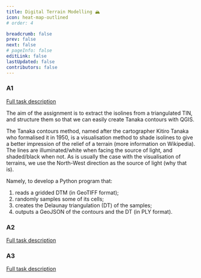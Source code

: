```yaml
---
title: Digital Terrain Modelling 🏔️
icon: heat-map-outlined
# order: 4

breadcrumb: false
prev: false
next: false
# pageInfo: false
editLink: false
lastUpdated: false
contributors: false
---
```


### A1
[Full task description](https://3d.bk.tudelft.nl/courses/backup/geo1015/2024/hw/01/)

The aim of the assignment is to extract the isolines from a triangulated TIN, and structure them so that we can easily create Tanaka contours with QGIS.

The Tanaka contours method, named after the cartographer Kitiro Tanaka who formalised it in 1950, is a visualisation method to shade isolines to give a better impression of the relief of a terrain (more information on Wikipedia). The lines are illuminated/white when facing the source of light, and shaded/black when not. As is usually the case with the visualisation of terrains, we use the North-West direction as the source of light (why that is).

Namely, to develop a Python program that:
1. reads a gridded DTM (in GeoTIFF format);
2. randomly samples some of its cells;
3. creates the Delaunay triangulation (DT) of the samples;
4. outputs a GeoJSON of the contours and the DT (in PLY format).

### A2
[Full task description](https://3d.bk.tudelft.nl/courses/backup/geo1015/2024/hw/02/)

### A3
[Full task description](https://3d.bk.tudelft.nl/courses/backup/geo1015/2024/hw/03/)

